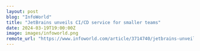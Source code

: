 ```yaml
---
layout: post
blog: "InfoWorld"
title: "JetBrains unveils CI/CD service for smaller teams"
date: 2024-03-19T19:00:00Z
image: images/infoworld.png
remote_url: "https://www.infoworld.com/article/3714740/jetbrains-unveils-cicd-service-for-smaller-teams.html#tk.rss_applicationdevelopment"
---
```

